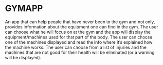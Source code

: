 # GYMAPP
An app that can help people that have never been to the gym and not only, provides information about the equipment one can find in the gym. The user can choose what he will focus on at the gym and the app will display the equipment/machines used for that part of the body. The user can choose one of the machines displayed and read the info where it’s explained how the machine works. The user can choose from a list of injuries and the machines that are not good for their health will be eliminated (or a warning will be displayed).
